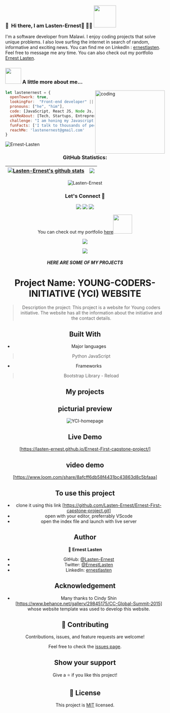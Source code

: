 ### 👋 &nbsp;Hi there, I am Lasten-Ernest👋 🙇‍♂️  <img src="https://media.giphy.com/media/26Fxy3Iz1ari8oytO/giphy.gif" width="70">

I'm a software developer from Malawi. I enjoy coding projects that solve unique problems. I also love surfing the internet in search of random, informative and exciting news. You can find me on LinkedIn : [ernestlasten](https://mw.linkedin.com/in/ernest-lasten-613990197). Feel free to message me any time. You can also check out my portfolio [Ernest Lasten](https://lasten-ernest.github.io/).
### <img src="https://media.giphy.com/media/kbVuid1Ak3uEHJUMVO/giphy.gif" width="50"> A little more about me...

<img src="https://cdn.dribbble.com/users/1059583/screenshots/4171367/coding-freak.gif" align="right" alt="coding" width="220" height="200" >

```javascript
let lastenernest = {
  openTowork: true,
  lookingFor:  "Front-end developer" || "Full-stack web developer",
  pronouns: ["he", "him"],
  code: [JavaScript, React JS, Node Js, Bootstrap, Python],
  askMeAbout: [Tech, Startups, Entrepreneur],
  challenge: "I am honing my Javascript and React skills and picking up Ruby and Ruby on Rails",
  funFacts: ['I talk to thousands of people at a time'],
  reachMe: 'lastenernest@gmail.com'
}
```

<p align="left"> <img src="https://komarev.com/ghpvc/?username=john-kibirige&label=Profile%20views&color=0e75b6&style=flat" alt="Ernest-Lasten" /> </p>

<h3 align="center">GitHub Statistics:</h3>

| <a href="https://github.com/Lasten-Ernest/github-readme-stats"><img align="center" src="https://github-readme-stats.vercel.app/api?username=Lasten-Ernest&show_icons=true&include_all_commits=true&theme=tokyonight&hide_border=true" alt="Lasten-Ernest's github stats" /></a> | <a href="https://github.com/Lasten-Ernest/github-readme-stats"><img align="center" src="https://github-readme-stats.vercel.app/api/top-langs/?username=Lasten-Ernest&layout=compact&theme=buefy&hide_border=true" /></a> |
| ----------------------------------------------------------------------------------------------------------------------------------------------------------------------------------------------------------------------------------------------------------- | ---------------------------------------------------------------------------------------------------------------------------------------------------------------------------------------------------------------- |

<p align="center"><img src="https://github-readme-streak-stats.herokuapp.com/?user=Lasten-Ernest&theme=radical" alt="Lasten-Ernest" /></p>

<h3 align="center">Let's Connect 🤝</h3>
<div align="center">
<a target="_blank"
href="https://mw.linkedin.com/in/ernest-lasten-613990197"><img
src="https://img.shields.io/badge/-LinkedIn-0077b5?style=for-the-badge&logo=LinkedIn&logoColor=white"></img></a> <a target="_blank"
href="https://medium.com/@onifkay/"><img
src="https://img.shields.io/badge/@onifkay-black?style=flat&logo=medium&logoColor=white&link=https://medium.com/@onifkay"></img></a> <a target="_blank"
href="https://twitter.com/rideonone09"><img
src="https://img.shields.io/badge/-Twitter-1DA1F2?style=for-the-badge&logo=Twitter&logoColor=white"></img></a>
<div/>

<p>You can check out my portfolio <a href="https://lasten-ernest.github.io/">here</a><img src="https://media.giphy.com/media/cKPse5DZaptID3YAMK/giphy.gif" width="60"></p>

<!---
Lasten-Ernest/Lasten-Ernest is a ✨ special ✨ repository because its `README.md` (this file) appears on your GitHub profile.
You can click the Preview link to take a look at your changes.
--->

![](https://img.shields.io/badge/Microverse-blueviolet)

![](https://img.shields.io/badge/Microverse-blueviolet)

##### HERE ARE SOME OF MY PROJECTS

# Project Name: YOUNG-CODERS-INITIATIVE (YCI) WEBSITE

> Description the project:
This project is a website for Young coders initiative. The website has all the information about the initiative and the contact details. 


## Built With

- Major languages
> Python
> JavaScript
- Frameworks
> Bootstrap
> Library - Reload

## My projects

## picturial preview

![YCI-homepage](https://user-images.githubusercontent.com/58563426/177007151-1a0e1afe-0e64-4ae0-92a6-b5b4d7b20f9d.png)

## Live Demo
[https://lasten-ernest.github.io/Ernest-First-capstone-project/]

## video demo

[https://www.loom.com/share/8afcff6db58f4431bc43863d8c5bfaaa]

## To use this project
- clone it using this link [https://github.com/Lasten-Ernest/Ernest-First-capstone-project.git]
- open with your editor, preferrably VScode
- open the index file and launch with live server 


## Author

👤 **Ernest Lasten**

- GitHub: [@Lasten-Ernest](https://github.com/Lasten-Ernest)
- Twitter: [@ErnestLasten](https://twitter.com/ErnestLasten)
- LinkedIn: [ernestlasten](https://mw.linkedin.com/in/ernest-lasten-613990197)


## Acknowledgement
- Many thanks to Cindy Shin [https://www.behance.net/gallery/29845175/CC-Global-Summit-2015] 
whose website template was used to develop this website.


## 🤝 Contributing

Contributions, issues, and feature requests are welcome!

Feel free to check the [issues page](../../issues/).

## Show your support

Give a ⭐️ if you like this project!

## 📝 License

This project is [MIT](./MIT.md) licensed.

